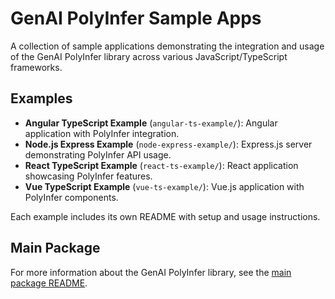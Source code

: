 # GenAI PolyInfer Sample Apps

A collection of sample applications demonstrating the integration and usage of the GenAI PolyInfer library across various JavaScript/TypeScript frameworks.

## Examples

- **Angular TypeScript Example** (`angular-ts-example/`): Angular application with PolyInfer integration.
- **Node.js Express Example** (`node-express-example/`): Express.js server demonstrating PolyInfer API usage.
- **React TypeScript Example** (`react-ts-example/`): React application showcasing PolyInfer features.
- **Vue TypeScript Example** (`vue-ts-example/`): Vue.js application with PolyInfer components.

Each example includes its own README with setup and usage instructions.

## Main Package

For more information about the GenAI PolyInfer library, see the [main package README](https://github.com/soumodips/genai-polyinfer/blob/main/README.md).